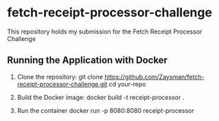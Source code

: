 # fetch-receipt-processor-challenge
This repository holds my submission for the Fetch Receipt Processor Challenge


## Running the Application with Docker

1. Clone the repository:
git clone https://github.com/Zaysman/fetch-receipt-processor-challenge.git
cd your-repo

2. Build the Docker image:
docker build -t receipt-processor .

3. Run the container
docker run -p 8080:8080 receipt-processor
